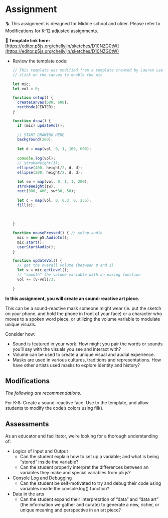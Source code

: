 # Assignment

🪜 This assignment is designed for Middle school and older. Please refer to Modifications for K-12 adjusted assignments.

**🔗 Template link here:** [https://editor.p5js.org/chellyjin/sketches/D10NZG0tW](https://editor.p5js.org/chellyjin/sketches/D10NZG0tW) 

- Review the template code:
    
    ```jsx
    // This template was modified from a template created by Lauren Lee McCarthy: https://lauren-mccarthy.com/
    // click on the canvas to enable the mic
    
    let mic;
    let vol = 0;
    
    function setup() {
      createCanvas(600, 600);
      rectMode(CENTER);
    }
    
    function draw() {
      if (mic) updateVol();
      
      // START DRAWING HERE
      background(200);
      
      let d = map(vol, 0, 1, 100, 600);
      
      console.log(vol);
      // strokeWeight(1);
      ellipse(400, height/2, d, d);
      ellipse(200, height/2, d, d);
      
      let sw = map(vol, 0, 1, 1, 200);
      strokeWeight(sw);
      rect(300, 400, sw*30, 50);
      
      let c = map(vol, 0, 0.3, 0, 255);
      fill(c);
      
      
      
    }
    
    function mousePressed() { // setup audio
      mic = new p5.AudioIn();
      mic.start();
      userStartAudio();
    }
    
    function updateVol() {
      // get the overall volume (between 0 and 1)
      let v = mic.getLevel();
      // "smooth" the volume variable with an easing function
      vol += (v-vol)/3;
      
    }
    ```
    

**In this assignment, you will create an sound-reactive art piece.**

This can be a sound-reactive mask someone might wear (ie. put the sketch on your phone, and hold the phone in front of your face) or a character who moves to a spoken word piece, or utilizing the volume variable to modulate unique visuals. 

Consider how:

- Sound is featured in your work. How might you pair the words or sounds you’ll say with the visuals you see and interact with?
- Volume can be used to create a unique visual and audial experience.
- Masks are used in various cultures, traditions and representations. How have other artists used masks to explore identity and history?

## Modifications

*The following are recommendations.*

For K-8: Create a sound-reactive face. Use to the template, and allow students to modify the code’s colors using fill(). 

## Assessments

As an educator and facilitator, we’re looking for a thorough understanding of:

- Logics of Input and Output
    - Can the student explain how to set up a variable; and what is being “stored” inside the variable?
    - Can the student properly interpret the differences between an variables they make and special variables from p5.js?
- Console Log and Debugging
    - Can the student be self-motivated to try and debug their code using variables inside the console.log() function?
- Data in the arts
    - Can the student expand their interpretation of “data” and “data art” (the information we gather and curate) to generate a new, richer, or unique meaning and perspective in an art piece?